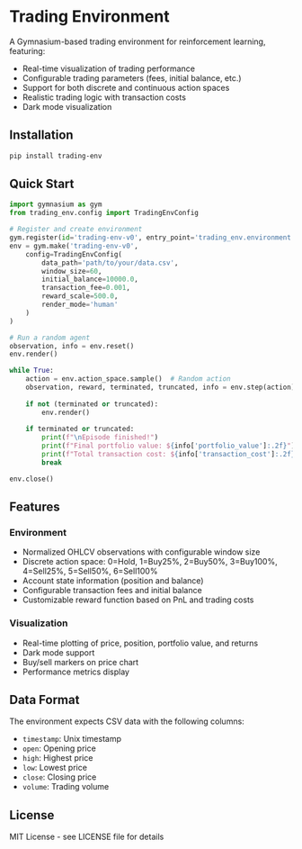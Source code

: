 # Trading Environment

A Gymnasium-based trading environment for reinforcement learning, featuring:

- Real-time visualization of trading performance
- Configurable trading parameters (fees, initial balance, etc.)
- Support for both discrete and continuous action spaces
- Realistic trading logic with transaction costs
- Dark mode visualization

## Installation

```bash
pip install trading-env
```

## Quick Start

```python
import gymnasium as gym
from trading_env.config import TradingEnvConfig

# Register and create environment
gym.register(id='trading-env-v0', entry_point='trading_env.environment:TradingEnv')
env = gym.make('trading-env-v0', 
    config=TradingEnvConfig(
        data_path='path/to/your/data.csv',
        window_size=60,
        initial_balance=10000.0,
        transaction_fee=0.001,
        reward_scale=500.0,
        render_mode='human'
    )
)

# Run a random agent
observation, info = env.reset()
env.render()

while True:
    action = env.action_space.sample()  # Random action
    observation, reward, terminated, truncated, info = env.step(action)
    
    if not (terminated or truncated):
        env.render()
    
    if terminated or truncated:
        print(f"\nEpisode finished!")
        print(f"Final portfolio value: ${info['portfolio_value']:.2f}")
        print(f"Total transaction cost: ${info['transaction_cost']:.2f}")
        break

env.close()
```

## Features

### Environment
- Normalized OHLCV observations with configurable window size
- Discrete action space: 0=Hold, 1=Buy25%, 2=Buy50%, 3=Buy100%, 4=Sell25%, 5=Sell50%, 6=Sell100%
- Account state information (position and balance)
- Configurable transaction fees and initial balance
- Customizable reward function based on PnL and trading costs

### Visualization
- Real-time plotting of price, position, portfolio value, and returns
- Dark mode support
- Buy/sell markers on price chart
- Performance metrics display

## Data Format

The environment expects CSV data with the following columns:
- `timestamp`: Unix timestamp
- `open`: Opening price
- `high`: Highest price
- `low`: Lowest price
- `close`: Closing price
- `volume`: Trading volume

## License

MIT License - see LICENSE file for details 